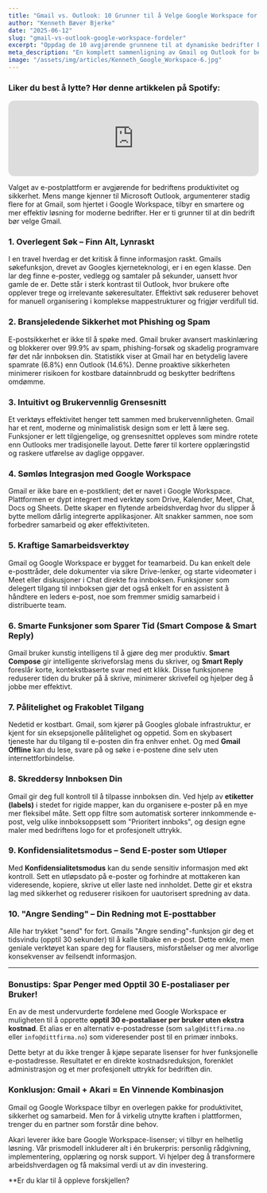 ```yaml
---
title: "Gmail vs. Outlook: 10 Grunner til å Velge Google Workspace for Din Bedrift"
author: "Kenneth Bæver Bjerke"
date: "2025-06-12"
slug: "gmail-vs-outlook-google-workspace-fordeler"
excerpt: "Oppdag de 10 avgjørende grunnene til at dynamiske bedrifter bytter fra Outlook til Gmail. Fra overlegent søk og bunnsolid sikkerhet til smarte funksjoner som sparer deg tid."
meta_description: "En komplett sammenligning av Gmail og Outlook for bedrifter. Lær hvorfor Gmails søk, sikkerhet, brukervennlighet og integrasjoner i Google Workspace er et smartere valg."
image: "/assets/img/articles/Kenneth_Google_Workspace-6.jpg"
---
```


### Liker du best å lytte? Hør denne artikkelen på Spotify:
<iframe style="border-radius:12px" src="https://open.spotify.com/embed/episode/1lxLhnVqmOYPJ2Tgb5PjP0?utm_source=generator" width="100%" height="152" frameBorder="0" allowfullscreen="" allow="autoplay; clipboard-write; encrypted-media; fullscreen; picture-in-picture" loading="lazy"></iframe>

Valget av e-postplattform er avgjørende for bedriftens produktivitet og sikkerhet. Mens mange kjenner til Microsoft Outlook, argumenterer stadig flere for at Gmail, som hjertet i Google Workspace, tilbyr en smartere og mer effektiv løsning for moderne bedrifter. Her er ti grunner til at din bedrift bør velge Gmail.

### 1. Overlegent Søk – Finn Alt, Lynraskt

I en travel hverdag er det kritisk å finne informasjon raskt. Gmails søkefunksjon, drevet av Googles kjerneteknologi, er i en egen klasse. Den lar deg finne e-poster, vedlegg og samtaler på sekunder, uansett hvor gamle de er. Dette står i sterk kontrast til Outlook, hvor brukere ofte opplever trege og irrelevante søkeresultater. Effektivt søk reduserer behovet for manuell organisering i komplekse mappestrukturer og frigjør verdifull tid.

### 2. Bransjeledende Sikkerhet mot Phishing og Spam

E-postsikkerhet er ikke til å spøke med. Gmail bruker avansert maskinlæring og blokkerer over 99.9% av spam, phishing-forsøk og skadelig programvare før det når innboksen din. Statistikk viser at Gmail har en betydelig lavere spamrate (6.8%) enn Outlook (14.6%). Denne proaktive sikkerheten minimerer risikoen for kostbare datainnbrudd og beskytter bedriftens omdømme.

### 3. Intuitivt og Brukervennlig Grensesnitt

Et verktøys effektivitet henger tett sammen med brukervennligheten. Gmail har et rent, moderne og minimalistisk design som er lett å lære seg. Funksjoner er lett tilgjengelige, og grensesnittet oppleves som mindre rotete enn Outlooks mer tradisjonelle layout. Dette fører til kortere opplæringstid og raskere utførelse av daglige oppgaver.

### 4. Sømløs Integrasjon med Google Workspace

Gmail er ikke bare en e-postklient; det er navet i Google Workspace. Plattformen er dypt integrert med verktøy som Drive, Kalender, Meet, Chat, Docs og Sheets. Dette skaper en flytende arbeidshverdag hvor du slipper å bytte mellom dårlig integrerte applikasjoner. Alt snakker sammen, noe som forbedrer samarbeid og øker effektiviteten.

### 5. Kraftige Samarbeidsverktøy

Gmail og Google Workspace er bygget for teamarbeid. Du kan enkelt dele e-posttråder, dele dokumenter via sikre Drive-lenker, og starte videomøter i Meet eller diskusjoner i Chat direkte fra innboksen. Funksjoner som delegert tilgang til innboksen gjør det også enkelt for en assistent å håndtere en leders e-post, noe som fremmer smidig samarbeid i distribuerte team.

### 6. Smarte Funksjoner som Sparer Tid (Smart Compose & Smart Reply)

Gmail bruker kunstig intelligens til å gjøre deg mer produktiv. **Smart Compose** gir intelligente skriveforslag mens du skriver, og **Smart Reply** foreslår korte, kontekstbaserte svar med ett klikk. Disse funksjonene reduserer tiden du bruker på å skrive, minimerer skrivefeil og hjelper deg å jobbe mer effektivt.

### 7. Pålitelighet og Frakoblet Tilgang

Nedetid er kostbart. Gmail, som kjører på Googles globale infrastruktur, er kjent for sin eksepsjonelle pålitelighet og oppetid. Som en skybasert tjeneste har du tilgang til e-posten din fra enhver enhet. Og med **Gmail Offline** kan du lese, svare på og søke i e-postene dine selv uten internettforbindelse.

### 8. Skreddersy Innboksen Din

Gmail gir deg full kontroll til å tilpasse innboksen din. Ved hjelp av **etiketter (labels)** i stedet for rigide mapper, kan du organisere e-poster på en mye mer fleksibel måte. Sett opp filtre som automatisk sorterer innkommende e-post, velg ulike innboksoppsett som "Prioritert innboks", og design egne maler med bedriftens logo for et profesjonelt uttrykk.

### 9. Konfidensialitetsmodus – Send E-poster som Utløper

Med **Konfidensialitetsmodus** kan du sende sensitiv informasjon med økt kontroll. Sett en utløpsdato på e-poster og forhindre at mottakeren kan videresende, kopiere, skrive ut eller laste ned innholdet. Dette gir et ekstra lag med sikkerhet og reduserer risikoen for uautorisert spredning av data.

### 10. "Angre Sending" – Din Redning mot E-posttabber

Alle har trykket "send" for fort. Gmails "Angre sending"-funksjon gir deg et tidsvindu (opptil 30 sekunder) til å kalle tilbake en e-post. Dette enkle, men geniale verktøyet kan spare deg for flausers, misforståelser og mer alvorlige konsekvenser av feilsendt informasjon.

---

### Bonustips: Spar Penger med Opptil 30 E-postaliaser per Bruker!

En av de mest undervurderte fordelene med Google Workspace er muligheten til å opprette **opptil 30 e-postaliaser per bruker uten ekstra kostnad**. Et alias er en alternativ e-postadresse (som `salg@dittfirma.no` eller `info@dittfirma.no`) som videresender post til en primær innboks.

Dette betyr at du ikke trenger å kjøpe separate lisenser for hver funksjonelle e-postadresse. Resultatet er en direkte kostnadsreduksjon, forenklet administrasjon og et mer profesjonelt uttrykk for bedriften din.

### Konklusjon: Gmail + Akari = En Vinnende Kombinasjon

Gmail og Google Workspace tilbyr en overlegen pakke for produktivitet, sikkerhet og samarbeid. Men for å virkelig utnytte kraften i plattformen, trenger du en partner som forstår dine behov.

Akari leverer ikke bare Google Workspace-lisenser; vi tilbyr en helhetlig løsning. Vår prismodell inkluderer alt i én brukerpris: personlig rådgivning, implementering, opplæring og norsk support. Vi hjelper deg å transformere arbeidshverdagen og få maksimal verdi ut av din investering.

**Er du klar til å oppleve forskjellen?

